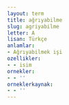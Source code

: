 ```yaml
---
layout: term
title: ağrıyabilme
slug: agriyabilme
letter: A
lisan: Türkçe
anlamlar:
- Ağrıyabilmek işi
ozellikler:
- - isim
ornekler:
- - ''
orneklerkaynak:
- - ''
---
```

